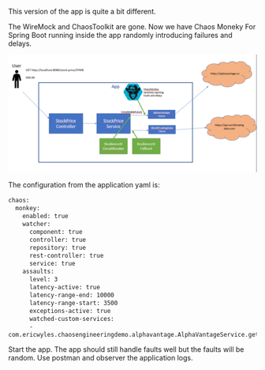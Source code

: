 This version of the app is quite a bit different.

The WireMock and ChaosToolkit are gone. Now we have Chaos Moneky For Spring Boot running inside the app randomly introducing failures and delays.

![branch](branch.png?raw=true)

The configuration from the application yaml is:

```
chaos:
  monkey:
    enabled: true
    watcher:
      component: true
      controller: true
      repository: true
      rest-controller: true
      service: true
    assaults:
      level: 3
      latency-active: true
      latency-range-end: 10000
      latency-range-start: 3500
      exceptions-active: true
      watched-custom-services:
      - com.ericwyles.chaosengineeringdemo.alphavantage.AlphaVantageService.getPrice
```

Start the app. The app should still handle faults well but the faults will be random. Use postman and observer the application logs.
